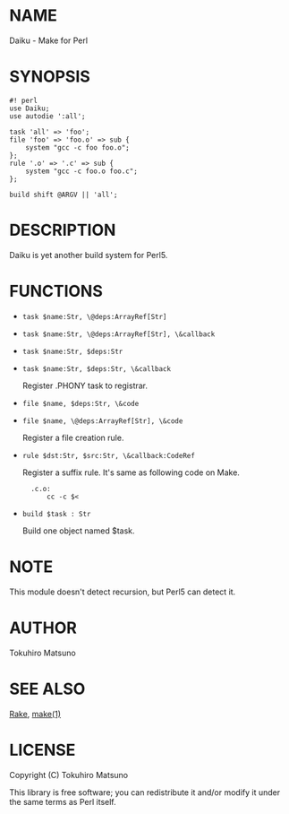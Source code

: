 # NAME

Daiku - Make for Perl

# SYNOPSIS

    #! perl
    use Daiku;
    use autodie ':all';

    task 'all' => 'foo';
    file 'foo' => 'foo.o' => sub {
        system "gcc -c foo foo.o";
    };
    rule '.o' => '.c' => sub {
        system "gcc -c foo.o foo.c";
    };

    build shift @ARGV || 'all';

# DESCRIPTION

Daiku is yet another build system for Perl5.

# FUNCTIONS

- `task $name:Str, \@deps:ArrayRef[Str]`
- `task $name:Str, \@deps:ArrayRef[Str], \&callback`
- `task $name:Str, $deps:Str`
- `task $name:Str, $deps:Str, \&callback`

    Register .PHONY task to registrar.

- `file $name, $deps:Str, \&code`
- `file $name, \@deps:ArrayRef[Str], \&code`

    Register a file creation rule.

- `rule $dst:Str, $src:Str, \&callback:CodeRef`

    Register a suffix rule. It's same as following code on Make.

        .c.o:
            cc -c $<

- `build $task : Str`

    Build one object named $task.

# NOTE

This module doesn't detect recursion, but Perl5 can detect it.

# AUTHOR

Tokuhiro Matsuno <tokuhirom AAJKLFJEF GMAIL COM>

# SEE ALSO

[Rake](http://rake.rubyforge.org/), [make(1)](http://man.he.net/man1/make)

# LICENSE

Copyright (C) Tokuhiro Matsuno

This library is free software; you can redistribute it and/or modify
it under the same terms as Perl itself.

